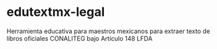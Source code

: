 # edutextmx-legal
Herramienta educativa para maestros mexicanos para extraer texto de libros oficiales CONALITEG bajo Artículo 148 LFDA
